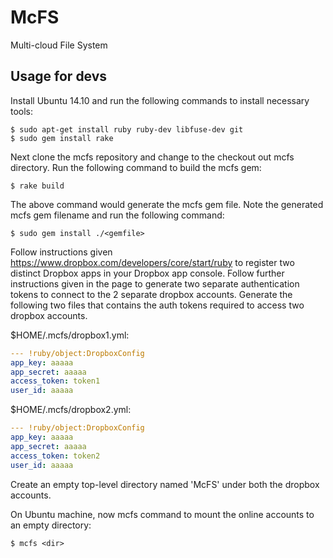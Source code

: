 # McFS
Multi-cloud File System

## Usage for devs

Install Ubuntu 14.10 and run the following commands to install necessary tools:

	$ sudo apt-get install ruby ruby-dev libfuse-dev git
	$ sudo gem install rake

Next clone the mcfs repository and change to the checkout out mcfs directory. Run the following command to build the mcfs gem:

	$ rake build

The above command would generate the mcfs gem file. Note the generated mcfs gem filename and run the following command:

	$ sudo gem install ./<gemfile>


Follow instructions given https://www.dropbox.com/developers/core/start/ruby to register two distinct Dropbox apps in your Dropbox app console. Follow further instructions given in the page to generate two separate authentication tokens to connect to the 2 separate dropbox accounts. Generate the following two files that contains the auth tokens required to access two dropbox accounts.

$HOME/.mcfs/dropbox1.yml:

```yaml
--- !ruby/object:DropboxConfig
app_key: aaaaa
app_secret: aaaaa
access_token: token1
user_id: aaaaa
```

$HOME/.mcfs/dropbox2.yml:
```yaml
--- !ruby/object:DropboxConfig
app_key: aaaaa
app_secret: aaaaa
access_token: token2
user_id: aaaaa
```

Create an empty top-level directory named 'McFS' under both the dropbox accounts.

On Ubuntu machine, now mcfs command to mount the online accounts to an empty directory:

	$ mcfs <dir>

